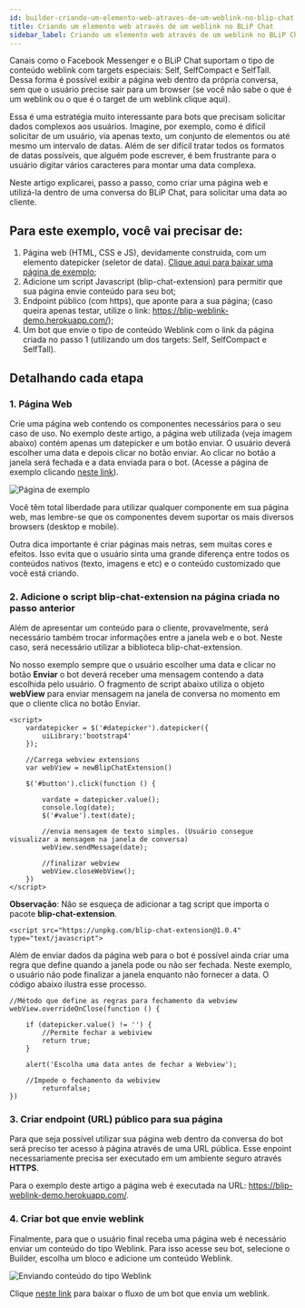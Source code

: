 ```yaml
---
id: builder-criando-um-elemento-web-atraves-de-um-weblink-no-blip-chat
title: Criando um elemento web através de um weblink no BLiP Chat
sidebar_label: Criando um elemento web através de um weblink no BLiP Chat
---
```


Canais como o Facebook Messenger e o BLiP Chat suportam o tipo de conteúdo weblink com targets especiais: Self, SelfCompact e SelfTall. Dessa forma é possível exibir a página web dentro da própria conversa, sem que o usuário precise sair para um browser (se você não sabe o que é um weblink ou o que é o target de um weblink clique aqui).

Essa é uma estratégia muito interessante para bots que precisam solicitar dados complexos aos usuários. Imagine, por exemplo, como é difícil solicitar de um usuário, via apenas texto, um conjunto de elementos ou até mesmo um intervalo de datas. Além de ser difícil tratar todos os formatos de datas possíveis, que alguém pode escrever, é bem frustrante para o usuário digitar vários caracteres para montar uma data complexa.

Neste artigo explicarei, passo a passo, como criar uma página web e utilizá-la dentro de uma conversa do BLiP Chat, para solicitar uma data ao cliente.

## Para este exemplo, você vai precisar de:

1. Página web (HTML, CSS e JS), devidamente construida, com um elemento datepicker (seletor de data). [Clique aqui para baixar uma página de exemplo](https://github.com/takenet/blip-chat-extension/blob/master/samples/demo-webview.html);
2. Adicione um script Javascript (blip-chat-extension) para permitir que sua página envie conteúdo para seu bot;
3. Endpoint público (com https), que aponte para a sua página; (caso queira apenas testar, utilize o link: <https://blip-weblink-demo.herokuapp.com/>);
4. Um bot que envie o tipo de conteúdo Weblink com o link da página criada no passo 1 (utilizando um dos targets: Self, SelfCompact e SelfTall).

## Detalhando cada etapa

### 1. Página Web

Crie uma página web contendo os componentes necessários para o seu caso de uso. No exemplo deste artigo, a página web utilizada (veja imagem abaixo) contém apenas um datepicker e um botão enviar. O usuário deverá escolher uma data e depois clicar no botão enviar. Ao clicar no botão a janela será fechada e a data enviada para o bot. (Acesse a página de exemplo clicando [neste link](https://blip-weblink-demo.herokuapp.com/)).

![Página de exemplo](/img/practice/builder/builder-criando-um-elemento-web-atraves-de-um-weblink-no-blip-chat-1.png)

Você têm total liberdade para utilizar qualquer componente em sua página web, mas lembre-se que os componentes devem suportar os mais diversos browsers (desktop e mobile).

Outra dica importante é criar páginas mais netras, sem muitas cores e efeitos. Isso evita que o usuário sinta uma grande diferença entre todos os conteúdos nativos (texto, imagens e etc) e o conteúdo customizado que você está criando.

### 2. Adicione o script blip-chat-extension na página criada no passo anterior

Além de apresentar um conteúdo para o cliente, provavelmente, será necessário também trocar informações entre a janela web e o bot. Neste caso, será necessário utilizar a biblioteca blip-chat-extension.

No nosso exemplo sempre que o usuário escolher uma data e clicar no botão **Enviar** o bot deverá receber uma mensagem contendo a data escolhida pelo usuário. O fragmento de script abaixo utiliza o objeto **webView** para enviar mensagem na janela de conversa no momento em que o cliente clica no botão Enviar. 

    <script>
        vardatepicker = $('#datepicker').datepicker({
            uiLibrary:'bootstrap4'
        });

        //Carrega webview extensions
        var webView = newBlipChatExtension()

        $('#button').click(function () {
            
            vardate = datepicker.value();
            console.log(date);
            $('#value').text(date);

            //envia mensagem de texto simples. (Usuário consegue visualizar a mensagem na janela de conversa)
            webView.sendMessage(date);

            //finalizar webview
            webView.closeWebView();
        })
    </script>

**Observação**: Não se esqueça de adicionar a tag script que importa o pacote **blip-chat-extension**.

    <script src="https://unpkg.com/blip-chat-extension@1.0.4" type="text/javascript">

Além de enviar dados da página web para o bot é possível ainda criar uma regra que define quando a janela pode ou não ser fechada. Neste exemplo, o usuário não pode finalizar a janela enquanto não fornecer a data. O código abaixo ilustra esse processo.

    //Método que define as regras para fechamento da webview
    webView.overrideOnClose(function () {

        if (datepicker.value() != '') {
            //Permite fechar a webiview
            return true;
        }

        alert('Escolha uma data antes de fechar a Webview');
        
        //Impede o fechamento da webiview
            returnfalse;
    })

### 3. Criar endpoint (URL) público para sua página

Para que seja possível utilizar sua página web dentro da conversa do bot será preciso ter acesso à página através de uma URL pública. Esse enpoint necessariamente precisa ser executado em um ambiente seguro através **HTTPS**.

Para o exemplo deste artigo a página web é executada na URL: <https://blip-weblink-demo.herokuapp.com/>.

### 4. Criar bot que envie weblink

Finalmente, para que o usuário final receba uma página web é necessário enviar um conteúdo do tipo Weblink. Para isso acesse seu bot, selecione o Builder, escolha um bloco e adicione um conteúdo Weblink. 

![Enviando conteúdo do tipo Weblink](/img/practice/builder/builder-criando-um-elemento-web-atraves-de-um-weblink-no-blip-chat-2.png)

Clique [neste link](https://drive.google.com/file/d/1bH2Kkya47lOMUxs4Uhque1ONItFFqqeQ/view) para baixar o fluxo de um bot que envia um weblink.


